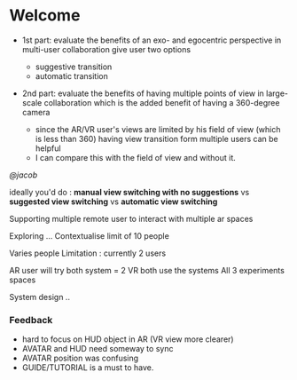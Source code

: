 # Welcome

- 1st part: evaluate the benefits of an exo- and egocentric perspective in multi-user collaboration
give user two options 
    - suggestive transition  
    - automatic transition

- 2nd part: evaluate the benefits of having multiple points of view in large-scale collaboration
which is the added benefit of having a 360-degree camera
    - since the AR/VR user's views are limited by his field of view (which is less than 360) having view transition form multiple users can be helpful
    - I can compare this with the field of view and without it.
    
*@jacob*

ideally you'd do :
**manual view switching with no suggestions** vs **suggested view switching** vs **automatic view switching**

Supporting multiple remote user to interact with multiple ar spaces

Exploring … 
Contextualise limit of 10 people

Varies people 
Limitation : currently 2 users

AR user will try both system = 2
VR both use the systems
All 3 experiments spaces

System design 
..

### Feedback

- hard to focus on HUD object in AR (VR view more clearer)
- AVATAR and HUD need someway to sync
- AVATAR position was confusing 
- GUIDE/TUTORIAL is a must to have.

